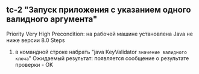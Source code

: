 ## tc-2 "Запуск приложения c указанием одного валидного аргумента"
Priority Very High
Precondition: на рабочей машине установлена Java не ниже версии 8.0
Steps
1. в командной строке набрать "java KeyValidator `значение валидного ключа`"
Ожидаемый результат: появляется сообщение о результате проверки - OK
